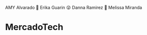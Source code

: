 AMY Alvarado :smiling_face_with_three_hearts:
Erika Guarin :stuck_out_tongue_winking_eye:
Danna Ramirez :smiling_face_with_three_hearts: 
Melissa Miranda
# MercadoTech
